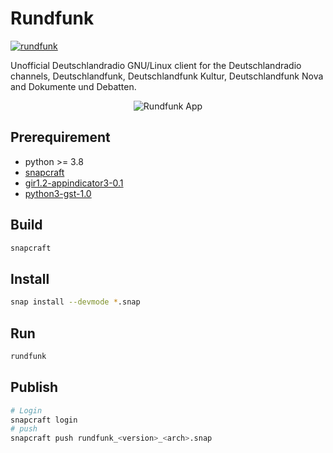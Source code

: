 # Rundfunk

[![rundfunk](https://snapcraft.io/rundfunk/badge.svg)](https://snapcraft.io/rundfunk)

Unofficial Deutschlandradio GNU/Linux client for the Deutschlandradio channels, Deutschlandfunk, Deutschlandfunk Kultur,
Deutschlandfunk Nova and Dokumente und Debatten.

<p align="center">
  <img src="https://drive.google.com/uc?export=view&id=1RpcYPeN7rZ04PpSK2FSs4HpuGf3cp_kR" alt="Rundfunk App">
</p>

## Prerequirement

* python >= 3.8
* [snapcraft](https://snapcraft.io/snapcraft)
* [gir1.2-appindicator3-0.1](https://packages.ubuntu.com/impish/gir1.2-appindicator3-0.1)
* [python3-gst-1.0](https://packages.ubuntu.com/bionic/python3-gst-1.0)

## Build

```bash
snapcraft
```

## Install

```bash
snap install --devmode *.snap
```

## Run

```bash
rundfunk
```

## Publish

```bash
# Login
snapcraft login
# push
snapcraft push rundfunk_<version>_<arch>.snap
```
